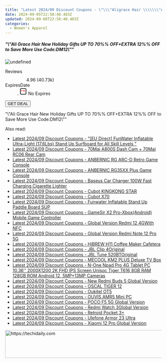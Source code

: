 ```yaml
---
title: "Latest 2024/09 Discount Coupons - \"\\\"Aligrace Hair \\\\\\\"Ali Grace Hair New Holiday Gifts UP TO 70%% OFF+EXTRA 12%% OFF to Save More Use Code:DM12\\\\\\\"\\\"\""
date: 2024-09-05T22:58:40.403Z
updated: 2024-09-06T22:58:40.403Z
categories:
  - Women's Apparel
---
```



<div class="max-w-4xl mx-auto grid grid-cols-1 lg:max-w-5xl lg:gap-x-20 lg:grid-cols-2">
  <div class="relative p-3 col-start-1 row-start-1 flex flex-col-reverse rounded-lg bg-gradient-to-t from-black/75 via-black/0 sm:bg-none sm:row-start-2 sm:p-0 lg:row-start-1">
    <h5 class="mt-1 text-lg font-semibold text-white sm:text-slate-900 md:text-2xl dark:sm:text-white">&quot;\&quot;Ali Grace Hair New Holiday Gifts UP TO 70%% OFF+EXTRA 12%% OFF to Save More Use Code:DM12\&quot;&quot;</h5>
  </div>
  
  <div class="col-start-1 col-end-3 row-start-1 grid gap-4 sm:mb-6 sm:grid-cols-4 lg:col-start-2 lg:row-span-6 lg:row-end-6 lg:mb-0 lg:gap-6">
      <img src="https://cdn3.impact.com//display-logo-via-campaign/19272.gif" onClick="javascript:window.open(decodeURIComponent('https%3A%2F%2Faligracehair.sjv.io%2Fc%2F5597632%2F1689396%2F19272'), '_blank');void(0);" alt="undefined" class="h-60 w-full rounded-lg object-cover sm:col-span-2 sm:h-52 lg:col-span-full" loading="lazy" />
    
  </div>
  <dl class="row-start-2 mt-4 flex items-center text-xs font-medium sm:row-start-3 sm:mt-1 md:mt-2.5 lg:row-start-2">
    <dt class="sr-only">Reviews</dt>
    <dd class="flex items-center text-indigo-600 dark:text-indigo-400">
      <svg width="24" height="24" fill="none" aria-hidden="true" class="mr-1 stroke-current dark:stroke-indigo-500">
        <path d="m12 5 2 5h5l-4 4 2.103 5L12 16l-5.103 3L9 14l-4-4h5l2-5Z" stroke-width="2" stroke-linecap="round" stroke-linejoin="round" />
      </svg>
      <span>4.96 <span class="font-normal text-slate-400">(40.73k)</span></span>
    </dd>
    <dt class="sr-only">ExpiresDate</dt>
    <dd class="flex items-center">
      <svg width="2" height="2" aria-hidden="true" fill="currentColor" class="mx-3 text-slate-300">
        <circle cx="1" cy="1" r="1" />
      </svg>
      <svg width="24" height="24" viewBox="0 0 24 24" fill="none" stroke="currentColor" stroke-width="2">
        <rect x="3" y="3" width="18" height="18" rx="2" fill="#fff" />
        <path d="M6 10L18 10" stroke="red" stroke-width="2" fill="none" />
        <path d="M10 6L10 18" stroke="#fff" stroke-width="2" fill="none" />
      </svg>
      No Expires    </dd>
  </dl>
  <div class="col-start-1 row-start-3 mt-4 self-center sm:col-start-2 sm:row-span-2 sm:row-start-2 sm:mt-0 lg:col-start-1 lg:row-start-3 lg:row-end-4 lg:mt-6">
    <button type="button" onClick="javascript:window.open(decodeURIComponent('https%3A%2F%2Faligracehair.sjv.io%2Fc%2F5597632%2F1689396%2F19272'), '_blank');void(0);" class="rounded-lg bg-red-600 px-3 py-2 text-sm font-medium leading-6 text-white">GET DEAL</button>
  </div>
  <p class="col-start-1 mt-4 text-sm leading-6 sm:col-span-2 lg:col-span-1 lg:row-start-4 lg:mt-6 dark:text-slate-400">
    "\"Ali Grace Hair New Holiday Gifts UP TO 70%% OFF+EXTRA 12%% OFF to Save More Use Code:DM12\""  </p>
</div>
<span class="atpl-alsoreadstyle">Also read:</span>
<div><ul>
<li><a href="https://coupons.techidaily.com/coupon-1118392-share-97331-sale/"><u>Latest 2024/09 Discount Coupons - "[EU Direct] FunWater Inflatable Ultra-Light (17.6Lbs) Stand Up Surfboard for All Skill Levels "</u></a></li>
<li><a href="https://coupons.techidaily.com/coupon-1118396-share-97331-sale/"><u>Latest 2024/09 Discount Coupons - 70Mai A800S Dash Cam + 70Mai RC06 Rear Cam</u></a></li>
<li><a href="https://coupons.techidaily.com/coupon-1118375-share-97331-sale/"><u>Latest 2024/09 Discount Coupons - ANBERNIC RG ARC-D Retro Game Console</u></a></li>
<li><a href="https://coupons.techidaily.com/coupon-1118393-share-97331-sale/"><u>Latest 2024/09 Discount Coupons - ANBERNIC RG35XX Plus Game Console</u></a></li>
<li><a href="https://coupons.techidaily.com/coupon-1118373-share-97331-sale/"><u>Latest 2024/09 Discount Coupons - Baseus Car Charger 100W Fast Charging Cigarette Lighter</u></a></li>
<li><a href="https://coupons.techidaily.com/coupon-1118388-share-97331-sale/"><u>Latest 2024/09 Discount Coupons - Cubot KINGKONG STAR</u></a></li>
<li><a href="https://coupons.techidaily.com/coupon-1118377-share-97331-sale/"><u>Latest 2024/09 Discount Coupons - Cubot X70</u></a></li>
<li><a href="https://coupons.techidaily.com/coupon-1118386-share-97331-sale/"><u>Latest 2024/09 Discount Coupons - Funwater Inflatable Stand Up Paddle Board SUP</u></a></li>
<li><a href="https://coupons.techidaily.com/coupon-1118387-share-97331-sale/"><u>Latest 2024/09 Discount Coupons - GameSir X2 Pro-Xbox(Android) Mobile Game Controller</u></a></li>
<li><a href="https://coupons.techidaily.com/coupon-1118378-share-97331-sale/"><u>Latest 2024/09 Discount Coupons - Global Version Redmi 12 4GWith NFC</u></a></li>
<li><a href="https://coupons.techidaily.com/coupon-1118383-share-97331-sale/"><u>Latest 2024/09 Discount Coupons - Global Version Redmi Note 12 Pro 5G</u></a></li>
<li><a href="https://coupons.techidaily.com/coupon-1118394-share-97331-sale/"><u>Latest 2024/09 Discount Coupons - HiBREW H11 Coffee Maker Cafetera</u></a></li>
<li><a href="https://coupons.techidaily.com/coupon-1118379-share-97331-sale/"><u>Latest 2024/09 Discount Coupons - JBL Clip 4Original</u></a></li>
<li><a href="https://coupons.techidaily.com/coupon-1118376-share-97331-sale/"><u>Latest 2024/09 Discount Coupons - JBL Tune 520BTOriginal</u></a></li>
<li><a href="https://coupons.techidaily.com/coupon-1118374-share-97331-sale/"><u>Latest 2024/09 Discount Coupons - MECOOL KM2 PLUS Deluxe TV Box</u></a></li>
<li><a href="https://coupons.techidaily.com/coupon-1118385-share-97331-sale/"><u>Latest 2024/09 Discount Coupons - N-One Npad Pro 4G Tablet PC 10.36'' 2000X1200 2K FHD IPS Screen Unisoc Tiger T616 8GB RAM 128GB ROM Android 12, 5MP+13MP Cameras</u></a></li>
<li><a href="https://coupons.techidaily.com/coupon-1118384-share-97331-sale/"><u>Latest 2024/09 Discount Coupons - New Redmi Buds 5 Global Version</u></a></li>
<li><a href="https://coupons.techidaily.com/coupon-1118389-share-97331-sale/"><u>Latest 2024/09 Discount Coupons - OSCAL TIGER 12</u></a></li>
<li><a href="https://coupons.techidaily.com/coupon-1118395-share-97331-sale/"><u>Latest 2024/09 Discount Coupons - Oukitel OT5</u></a></li>
<li><a href="https://coupons.techidaily.com/coupon-1118397-share-97331-sale/"><u>Latest 2024/09 Discount Coupons - OUVIS AMR5 Mini PC</u></a></li>
<li><a href="https://coupons.techidaily.com/coupon-1118382-share-97331-sale/"><u>Latest 2024/09 Discount Coupons - POCO F5 5G Global Version</u></a></li>
<li><a href="https://coupons.techidaily.com/coupon-1118391-share-97331-sale/"><u>Latest 2024/09 Discount Coupons - Redmi Watch 3Global Version</u></a></li>
<li><a href="https://coupons.techidaily.com/coupon-1118380-share-97331-sale/"><u>Latest 2024/09 Discount Coupons - Retroid Pocket 3+</u></a></li>
<li><a href="https://coupons.techidaily.com/coupon-1118381-share-97331-sale/"><u>Latest 2024/09 Discount Coupons - Ulefone Armor 23 Ultra</u></a></li>
<li><a href="https://coupons.techidaily.com/coupon-1118390-share-97331-sale/"><u>Latest 2024/09 Discount Coupons - Xiaomi 12 Pro Global Version</u></a></li>
</ul></div>

<ins class="adsbygoogle"
      style="display:block"
      data-ad-client="ca-pub-7571918770474297"
      data-ad-slot="8358498916"
      data-ad-format="auto"
      data-full-width-responsive="true"></ins>
<!-- affiliate ads begin -->
<a href="https://zebaoaffiliateprogram.pxf.io/c/5597632/2137975/21526" target="_top" id="2137975">
  <img src="//a.impactradius-go.com/display-ad/21526-2137975" border="0" alt="https://techidaily.com" width="728" height="90"/>
</a>
<img height="0" width="0" src="https://zebaoaffiliateprogram.pxf.io/i/5597632/2137975/21526" style="position:absolute;visibility:hidden;" border="0" />
<!-- affiliate ads end -->